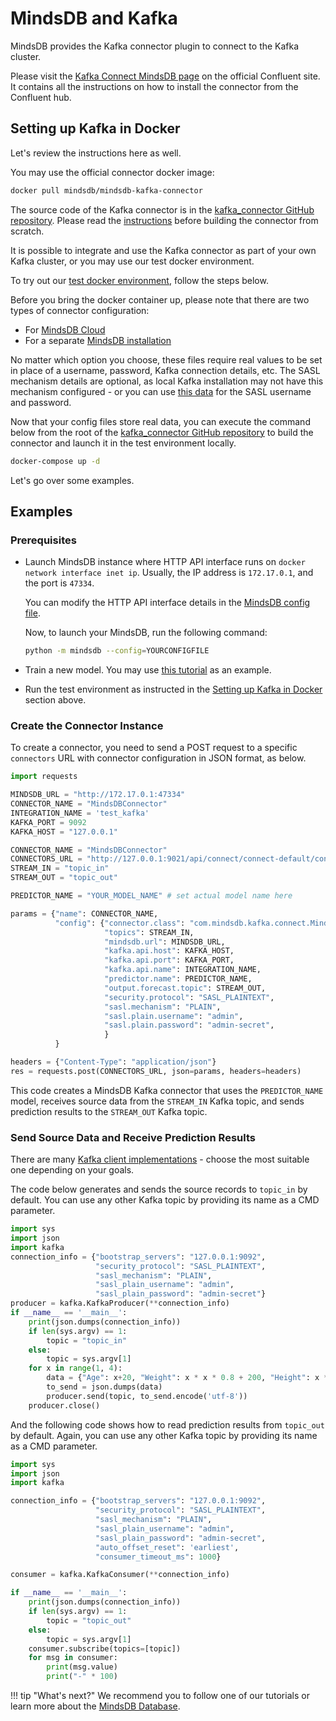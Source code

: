 # MindsDB and Kafka

MindsDB provides the Kafka connector plugin to connect to the Kafka cluster.

Please visit the [Kafka Connect MindsDB page](https://www.confluent.io/hub/mindsdb/mindsdb-kafka-connector) on the official Confluent site. It contains all the instructions on how to install the connector from the Confluent hub.

## Setting up Kafka in Docker

Let's review the instructions here as well.

You may use the official connector docker image:

```bash
docker pull mindsdb/mindsdb-kafka-connector
```

The source code of the Kafka connector is in the [kafka_connector GitHub repository](https://github.com/mindsdb/kafka_connector). Please read the [instructions](https://github.com/mindsdb/kafka_connector/blob/main/README.md) before building the connector from scratch.

It is possible to integrate and use the Kafka connector as part of your own Kafka cluster, or you may use our test docker environment.

To try out our [test docker environment](https://github.com/mindsdb/kafka_connector/blob/main/docker-compose.yml), follow the steps below.

Before you bring the docker container up, please note that there are two types of connector configuration:

 - For [MindsDB Cloud](https://github.com/mindsdb/kafka_connector/blob/main/examples/kafkaConfig.json)
 - For a separate [MindsDB installation](https://github.com/mindsdb/kafka_connector/blob/main/examples/kafkaConfigSeparateMindsdbInstance.json)

 No matter which option you choose, these files require real values to be set in place of a username, password, Kafka connection details, etc. The SASL mechanism details are optional, as local Kafka installation may not have this mechanism configured - or you can use [this data](https://github.com/mindsdb/kafka_connector/blob/main/kafka_server_jaas.conf#L11,L12) for the SASL username and password.

 Now that your config files store real data, you can execute the command below from the root of the [kafka_connector GitHub repository](https://github.com/mindsdb/kafka_connector) to build the connector and launch it in the test environment locally.

```bash
docker-compose up -d
```

Let's go over some examples.

## Examples

### Prerequisites

- Launch MindsDB instance where HTTP API interface runs on `docker network interface inet ip`. Usually, the IP address is `172.17.0.1`, and the port is `47334`.

    You can modify the HTTP API interface details in the [MindsDB config file](https://github.com/mindsdb/mindsdb/blob/staging/mindsdb/utilities/config.py#L50,L52).

    Now, to launch your MindsDB, run the following command:

    ```bash
    python -m mindsdb --config=YOURCONFIGFILE
    ```

- Train a new model. You may use [this tutorial](/sql/tutorials/bodyfat) as an example.

- Run the test environment as instructed in the [Setting up Kafka in Docker](#setting-up-kafka-in-docker) section above.

### Create the Connector Instance

To create a connector, you need to send a POST request to a specific `connectors` URL with connector configuration in JSON format, as below.

```python
import requests

MINDSDB_URL = "http://172.17.0.1:47334"
CONNECTOR_NAME = "MindsDBConnector"
INTEGRATION_NAME = 'test_kafka'
KAFKA_PORT = 9092
KAFKA_HOST = "127.0.0.1"

CONNECTOR_NAME = "MindsDBConnector"
CONNECTORS_URL = "http://127.0.0.1:9021/api/connect/connect-default/connectors"
STREAM_IN = "topic_in"
STREAM_OUT = "topic_out"

PREDICTOR_NAME = "YOUR_MODEL_NAME" # set actual model name here

params = {"name": CONNECTOR_NAME,
          "config": {"connector.class": "com.mindsdb.kafka.connect.MindsDBConnector",
                     "topics": STREAM_IN,
                     "mindsdb.url": MINDSDB_URL,
                     "kafka.api.host": KAFKA_HOST,
                     "kafka.api.port": KAFKA_PORT,
                     "kafka.api.name": INTEGRATION_NAME,
                     "predictor.name": PREDICTOR_NAME,
                     "output.forecast.topic": STREAM_OUT,
                     "security.protocol": "SASL_PLAINTEXT",
                     "sasl.mechanism": "PLAIN",
                     "sasl.plain.username": "admin",
                     "sasl.plain.password": "admin-secret",
                     }
          }

headers = {"Content-Type": "application/json"}
res = requests.post(CONNECTORS_URL, json=params, headers=headers)
```

This code creates a MindsDB Kafka connector that uses the `PREDICTOR_NAME` model, receives source data from the `STREAM_IN` Kafka topic, and sends prediction results to the `STREAM_OUT` Kafka topic.

### Send Source Data and Receive Prediction Results

There are many [Kafka client implementations](https://docs.confluent.io/platform/current/clients/index.html) - choose the most suitable one depending on your goals.

The code below generates and sends the source records to `topic_in` by default. You can use any other Kafka topic by providing its name as a CMD parameter.

```python
import sys                                                                                                                                                  
import json
import kafka
connection_info = {"bootstrap_servers": "127.0.0.1:9092",
                   "security_protocol": "SASL_PLAINTEXT",
                   "sasl_mechanism": "PLAIN",
                   "sasl_plain_username": "admin",
                   "sasl_plain_password": "admin-secret"}
producer = kafka.KafkaProducer(**connection_info)
if __name__ == '__main__':
    print(json.dumps(connection_info))
    if len(sys.argv) == 1:
        topic = "topic_in"
    else:
        topic = sys.argv[1]
    for x in range(1, 4):
        data = {"Age": x+20, "Weight": x * x * 0.8 + 200, "Height": x * x * 0.5 + 65}
        to_send = json.dumps(data)
        producer.send(topic, to_send.encode('utf-8'))
    producer.close()
```

And the following code shows how to read prediction results from `topic_out` by default. Again, you can use any other Kafka topic by providing its name as a CMD parameter.

```python
import sys
import json
import kafka

connection_info = {"bootstrap_servers": "127.0.0.1:9092",
                   "security_protocol": "SASL_PLAINTEXT",
                   "sasl_mechanism": "PLAIN",
                   "sasl_plain_username": "admin",
                   "sasl_plain_password": "admin-secret",
                   "auto_offset_reset": 'earliest',
                   "consumer_timeout_ms": 1000}

consumer = kafka.KafkaConsumer(**connection_info)

if __name__ == '__main__':
    print(json.dumps(connection_info))
    if len(sys.argv) == 1:
        topic = "topic_out"
    else:
        topic = sys.argv[1]
    consumer.subscribe(topics=[topic])
    for msg in consumer:
        print(msg.value)
        print("-" * 100)
```

!!! tip "What's next?"
    We recommend you to follow one of our tutorials or learn more about the [MindsDB Database](/sql/table-structure/).
